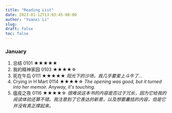 ```yaml
---
title: "Reading List"
date: 2023-01-12T13:03:45-08:00
author: "Yuanxi Li"
slug:
draft: false
toc: false
---
```


### January

1. 总结 0101 ★★★★★
2. 我的精神家园 0103 ★★★★☆
3. 死在午后 0111 ★★★★★ *阳光下的沙场，我几乎要爱上斗牛了...*
4. Crying in H Mart 0114 ★★★★☆ *The opening was good, but it turned into her memoir. Anyway, it's touching.*
5. 瘟疫之夜 0116 ★★★★☆ *很难说这本书的内容是否过于冗长，因为它给我的阅读体验还算不错。我注意到了它表达的新意，以及想要囊括的内容，但是它并没有真正撑起来。*
